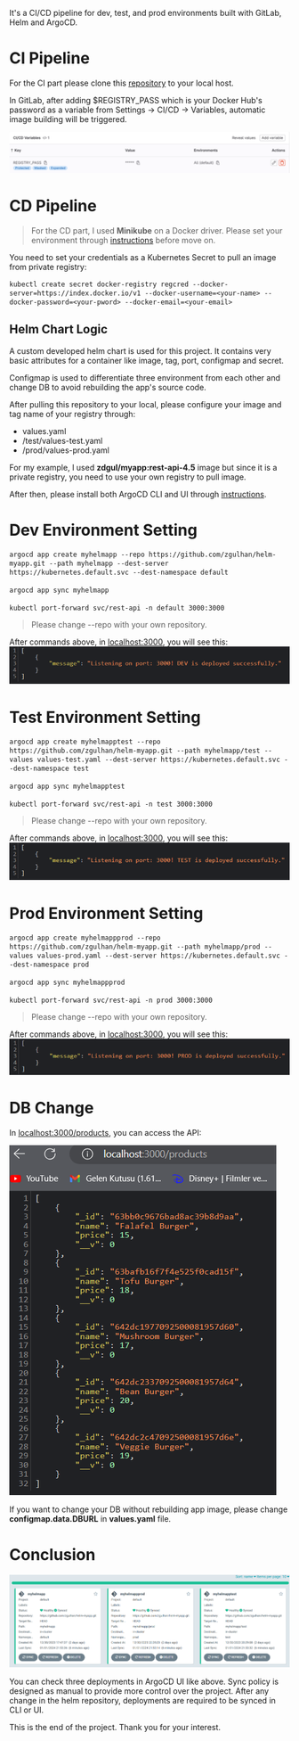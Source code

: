 It's a CI/CD pipeline for dev, test, and prod environments built with GitLab, Helm and ArgoCD.

# CI Pipeline

For the CI part please clone this [repository](https://gitlab.com/zdgul/express-api) to your local host. 

In GitLab, after adding $REGISTRY_PASS which is your Docker Hub's password as a variable from Settings -> CI/CD -> Variables, automatic image building will be triggered.

![masked variable](1.png)

# CD Pipeline

> For the CD part, I used **Minikube** on a Docker driver. Please set your environment through [instructions](https://minikube.sigs.k8s.io/docs/start/) before move on.

You need to set your credentials as a Kubernetes Secret to pull an image from private registry:

```
kubectl create secret docker-registry regcred --docker-server=https://index.docker.io/v1 --docker-username=<your-name> --docker-password=<your-pword> --docker-email=<your-email>

```

## Helm Chart Logic

A custom developed helm chart is used for this project. It contains very basic attributes for a container like image, tag, port, configmap and secret.

Configmap is used to differentiate three environment from each other and change DB to avoid rebuilding the app's source code.

After pulling this repository to your local, please configure your image and tag name of your registry through:
- values.yaml
- /test/values-test.yaml
- /prod/values-prod.yaml

For my example, I used **zdgul/myapp:rest-api-4.5** image but since it is a private registry, you need to use your own registry to pull image.

After then, please install both ArgoCD CLI and UI through [instructions](https://faun.pub/argo-cd-helm-the-gitops-way-of-deploying-applications-af158420bde5).


# Dev Environment Setting

```
argocd app create myhelmapp --repo https://github.com/zgulhan/helm-myapp.git --path myhelmapp --dest-server https://kubernetes.default.svc --dest-namespace default

argocd app sync myhelmapp

kubectl port-forward svc/rest-api -n default 3000:3000
```

> Please change --repo with your own repository.

After commands above, in [localhost:3000](localhost:3000), you will see this:
![dev environment](2.png)

# Test Environment Setting
```
argocd app create myhelmapptest --repo https://github.com/zgulhan/helm-myapp.git --path myhelmapp/test --values values-test.yaml --dest-server https://kubernetes.default.svc --dest-namespace test

argocd app sync myhelmapptest

kubectl port-forward svc/rest-api -n test 3000:3000
```

> Please change --repo with your own repository.

After commands above, in [localhost:3000](localhost:3000), you will see this:
![test environment](3.png)

# Prod Environment Setting
```
argocd app create myhelmappprod --repo https://github.com/zgulhan/helm-myapp.git --path myhelmapp/prod --values values-prod.yaml --dest-server https://kubernetes.default.svc --dest-namespace prod

argocd app sync myhelmappprod

kubectl port-forward svc/rest-api -n prod 3000:3000

```

> Please change --repo with your own repository.

After commands above, in [localhost:3000](localhost:3000), you will see this:
![prod environment](4.png)

# DB Change

In [localhost:3000/products](localhost:3000/products), you can access the API:

![products](5.png)

If you want to change your DB without rebuilding app image, please change **configmap.data.DBURL** in **values.yaml** file.


# Conclusion

![argocd](6.png)

You can check three deployments in ArgoCD UI like above. Sync policy is designed as manual to provide more control over the project. After any change in the helm repository, deployments are required to be synced in CLI or UI.

This is the end of the project. Thank you for your interest.